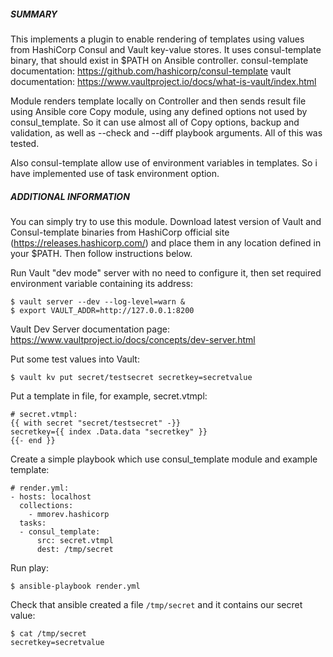 ##### SUMMARY
This implements a plugin to enable rendering of templates using values from HashiCorp Consul and Vault key-value stores.
It uses consul-template binary, that should exist in $PATH on Ansible controller.
consul-template documentation: https://github.com/hashicorp/consul-template
vault documentation: https://www.vaultproject.io/docs/what-is-vault/index.html

Module renders template locally on Controller and then sends result file using Ansible core Copy module, using any defined options not used by consul_template. So it can use almost all of Copy options, backup and validation, as well as --check and --diff playbook arguments. All of this was tested.

Also consul-template allow use of environment variables in templates. So i have implemented use of task environment option.

##### ADDITIONAL INFORMATION
You can simply try to use this module. Download latest version of Vault and Consul-template binaries from HashiCorp official site (https://releases.hashicorp.com/) and place them in any location defined in your $PATH. Then follow instructions below.

Run Vault "dev mode" server with no need to configure it, then set required environment variable containing its address:
```
$ vault server --dev --log-level=warn &
$ export VAULT_ADDR=http://127.0.0.1:8200
```
Vault Dev Server documentation page: https://www.vaultproject.io/docs/concepts/dev-server.html

Put some test values into Vault:
```
$ vault kv put secret/testsecret secretkey=secretvalue
```

Put a template in file, for example, secret.vtmpl:
```
# secret.vtmpl:
{{ with secret "secret/testsecret" -}}
secretkey={{ index .Data.data "secretkey" }}
{{- end }}
```

Create a simple playbook which use consul_template module and example template:
```
# render.yml:
- hosts: localhost
  collections:
    - mmorev.hashicorp
  tasks:
  - consul_template:
      src: secret.vtmpl
      dest: /tmp/secret
```

Run play:
```
$ ansible-playbook render.yml
```

Check that ansible created a file `/tmp/secret` and it contains our secret value:
```
$ cat /tmp/secret 
secretkey=secretvalue
```


